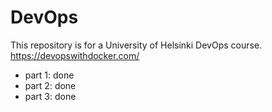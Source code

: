 # DevOps

This repository is for a University of Helsinki DevOps course. https://devopswithdocker.com/

- part 1: done
- part 2: done
- part 3: done
